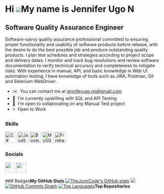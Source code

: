 Hi ![](https://user-images.githubusercontent.com/18350557/176309783-0785949b-9127-417c-8b55-ab5a4333674e.gif)My name is Jennifer Ugo N
====================================================================================================================================

Software Quality Assurance Engineer
----------------------------------------------------------------------

Software-savvy quality assurance professional committed to ensuring proper functionality and usability of software products before release, with the desire to do the best possible job and produce outstanding quality products. I plan test schedules and strategies according to project scope and delivery dates. I monitor and track bug resolutions and review software documentation to verify technical accuracy and completeness to mitigate risks. 
With experience in manual, API, and basic knowledge in Web UI automation testing, I have knowledge of tools such as JIRA, Postman, Git and Selenium WebDriver.


*   ✉️  You can contact me at [jenniferugo.nn@gmail.com](mailto:jenniferugo.nn@gmail.com)
*   🧠  I'm currently upskilling with SQL and API Testing
*   🤝  I'm open to collaborating on any Manual Test project
*   ⚡  Open to Work 
### Skills
<p align="left">
<a href="https://docs.microsoft.com/en-us/dotnet/csharp/" target="_blank" rel="noreferrer"><img src="https://raw.githubusercontent.com/danielcranney/readme-generator/main/public/icons/skills/csharp-colored.svg" width="36" height="36" alt="C#" /></a>
<a href="https://developer.mozilla.org/en-US/docs/Web/JavaScript" target="_blank" rel="noreferrer"><img src="https://raw.githubusercontent.com/danielcranney/readme-generator/main/public/icons/skills/javascript-colored.svg" width="36" height="36" alt="JavaScript" /></a>
                                <a href="https://getbootstrap.com/" target="_blank" rel="noreferrer"><img src="https://raw.githubusercontent.com/danielcranney/readme-generator/main/public/icons/skills/bootstrap-colored.svg" width="36" height="36" alt="Bootstrap" /></a>
                                <a href="https://www.mysql.com/" target="_blank" rel="noreferrer"><img src="https://raw.githubusercontent.com/danielcranney/readme-generator/main/public/icons/skills/mysql-colored.svg" width="36" height="36" alt="MySQL" /></a>
                                <a href="https://firebase.google.com/" target="_blank" rel="noreferrer"><img  src="https://raw.githubusercontent.com/danielcranney/readme-generator/main/public/icons/skills/firebase-colored.svg" width="36" height="36" alt="Firebase" /></a>
                    </p>
                    
### Socials                 
<p align="left">  
<a href="https://www.github.com/jenniferugo" target="_blank" rel="noreferrer"><img src="https://raw.githubusercontent.com/danielcranney/readme-generator/main/public/icons/socials/github.svg" width="32" height="32" /></a>                 
<a href="https://www.linkedin.com/in/jennifer-nkemakolam" target="_blank" rel="noreferrer"><img src="https://raw.githubusercontent.com/danielcranney/readme-generator/main/public/icons/socials/linkedin.svg" width="32" height="32" /></a></p>### Badges<b>My GitHub Stats</b>
<a href="http://www.github.com/TheJunnCode"><img src="https://github-readme-stats.vercel.app/api?username=TheJunnCode&show_icons=true&hide=&count_private=true&title_color=0891b2&text_color=ffffff&icon_color=0891b2&bg_color=1c1917&hide_border=true&show_icons=true" alt="TheJunnCode's GitHub stats" /></a>
<a href="http://www.github.com/TheJunnCode"><img src="https://github-readme-streak-stats.herokuapp.com/?user=TheJunnCode&stroke=ffffff&background=1c1917&ring=0891b2&fire=0891b2&currStreakNum=ffffff&currStreakLabel=0891b2&sideNums=ffffff&sideLabels=ffffff&dates=ffffff&hide_border=true" /></a>
<a href="http://www.github.com/TheJunnCode"><img src="https://activity-graph.herokuapp.com/graph?username=TheJunnCode&bg_color=1c1917&color=ffffff&line=0891b2&point=ffffff&area_color=1c1917&area=true&hide_border=true&custom_title=GitHub%20Commits%20Graph" alt="GitHub Commits Graph" /></a>
<a href="https://github.com/TheJunnCode" align="left"><img src="https://github-readme-stats.vercel.app/api/top-langs/?username=TheJunnCode&langs_count=10&title_color=0891b2&text_color=ffffff&icon_color=0891b2&bg_color=1c1917&hide_border=true&locale=en&custom_title=Top%20%Languages" alt="Top Languages" /></a><b>Top Repositories</b><div width="100%" align="center"></div><br /><br /><br /><br /><br /><br /><br />
